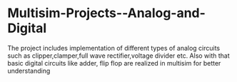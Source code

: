 # Multisim-Projects--Analog-and-Digital
The project includes implementation of different types of analog circuits such as clipper,clamper,full wave rectifier,voltage divider etc. 
Also with that basic digital circuits like adder, flip flop are realized in multisim for better understanding
